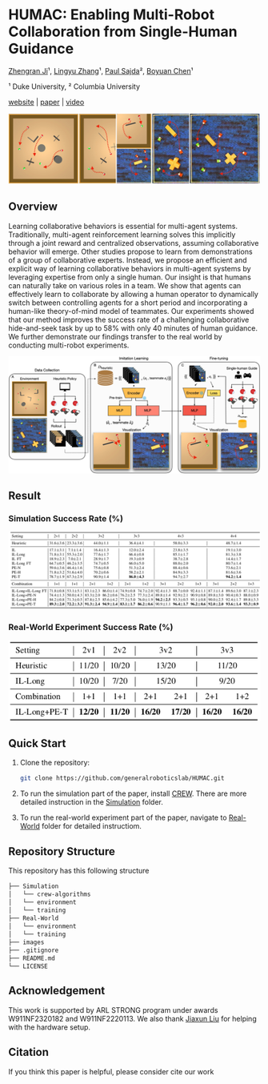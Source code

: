 # HUMAC: Enabling Multi-Robot Collaboration from Single-Human Guidance
[Zhengran Ji](https://jzr01.github.io/)¹, [Lingyu Zhang](https://lingyu98.github.io/)¹, [Paul Sajda](https://liinc.bme.columbia.edu/people/paul-sajda)², [Boyuan Chen](http://boyuanchen.com/)¹

¹ Duke University, ² Columbia University

[website](http://generalroboticslab.com/HUMAC) | [paper]() | [video](https://www.youtube.com/watch?v=2X92LnFTutY)

![Multi-Agent/Robot Collaboration](images/Teaser.jpeg)


## Overview
Learning collaborative behaviors is essential for multi-agent systems. Traditionally, multi-agent reinforcement learning solves this implicitly through a joint reward and centralized observations, assuming collaborative behavior will emerge. Other studies propose to learn from demonstrations of a group of collaborative experts. Instead, we propose an efficient and explicit way of learning collaborative behaviors in multi-agent systems by leveraging expertise from only a single human. Our insight is that humans can naturally take on various roles in a team. We show that agents can effectively learn to collaborate by allowing a human operator to dynamically switch between controlling agents for a short period and incorporating a human-like theory-of-mind model of teammates. Our experiments showed that our method improves the success rate of a challenging collaborative hide-and-seek task by up to 58% with only 40 minutes of human guidance. We further demonstrate our findings transfer to the real world by conducting multi-robot experiments.

![Method](images/Mainfig.jpeg)

## Result
### Simulation Success Rate (%)
![Method](Simulation.png)

### Real-World Experiment Success Rate (%)
![Method](real.png)


## Quick Start

1. Clone the repository:

    ```bash
    git clone https://github.com/generalroboticslab/HUMAC.git
    ```
2. To run the simulation part of the paper, install [CREW](https://github.com/generalroboticslab/CREW). There are more detailed instruction in the [Simulation](https://github.com/generalroboticslab/HUMAC/tree/main/Simulation) folder.

3. To run the real-world experiment part of the paper, navigate to [Real-World](https://github.com/generalroboticslab/HUMAC/tree/main/Real-World) folder for detailed instructiom.

## Repository Structure
This repository has this following structure
```plaintext
├── Simulation              
│   └── crew-algorithms
│   └── environment
│   └── training
├── Real-World
│   └── environment
│   └── training
├── images
├── .gitignore              
├── README.md           
└── LICENSE             

```

## Acknowledgement


This work is supported by ARL STRONG program under awards W911NF2320182 and W911NF2220113. We also thank [Jiaxun Liu](https://www.jiaxunliu.com/) for helping with the hardware setup.


## Citation

If you think this paper is helpful, please consider cite our work

```plaintext
```

